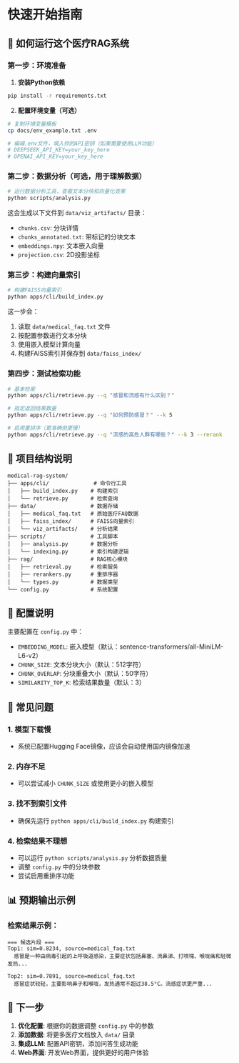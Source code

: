 # 快速开始指南

## 🚀 如何运行这个医疗RAG系统

### 第一步：环境准备

1. **安装Python依赖**
```bash
pip install -r requirements.txt
```

2. **配置环境变量（可选）**
```bash
# 复制环境变量模板
cp docs/env_example.txt .env

# 编辑.env文件，填入你的API密钥（如果需要使用LLM功能）
# DEEPSEEK_API_KEY=your_key_here
# OPENAI_API_KEY=your_key_here
```

### 第二步：数据分析（可选，用于理解数据）

```bash
# 运行数据分析工具，查看文本分块和向量化效果
python scripts/analysis.py
```

这会生成以下文件到 `data/viz_artifacts/` 目录：
- `chunks.csv`: 分块详情
- `chunks_annotated.txt`: 带标记的分块文本
- `embeddings.npy`: 文本嵌入向量
- `projection.csv`: 2D投影坐标

### 第三步：构建向量索引

```bash
# 构建FAISS向量索引
python apps/cli/build_index.py
```

这一步会：
1. 读取 `data/medical_faq.txt` 文件
2. 按配置参数进行文本分块
3. 使用嵌入模型计算向量
4. 构建FAISS索引并保存到 `data/faiss_index/`

### 第四步：测试检索功能

```bash
# 基本检索
python apps/cli/retrieve.py --q "感冒和流感有什么区别？"

# 指定返回结果数量
python apps/cli/retrieve.py --q "如何预防感冒？" --k 5

# 启用重排序（更准确但更慢）
python apps/cli/retrieve.py --q "流感的高危人群有哪些？" --k 3 --rerank
```

## 📁 项目结构说明

```
medical-rag-system/
├── apps/cli/              # 命令行工具
│   ├── build_index.py    # 构建索引
│   └── retrieve.py       # 检索查询
├── data/                 # 数据存储
│   ├── medical_faq.txt   # 原始医疗FAQ数据
│   ├── faiss_index/      # FAISS向量索引
│   └── viz_artifacts/    # 分析结果
├── scripts/              # 工具脚本
│   ├── analysis.py       # 数据分析
│   └── indexing.py       # 索引构建逻辑
├── rag/                  # RAG核心模块
│   ├── retrieval.py      # 检索服务
│   ├── rerankers.py      # 重排序器
│   └── types.py          # 数据类型
└── config.py             # 系统配置
```

## 🔧 配置说明

主要配置在 `config.py` 中：

- `EMBEDDING_MODEL`: 嵌入模型（默认：sentence-transformers/all-MiniLM-L6-v2）
- `CHUNK_SIZE`: 文本分块大小（默认：512字符）
- `CHUNK_OVERLAP`: 分块重叠大小（默认：50字符）
- `SIMILARITY_TOP_K`: 检索结果数量（默认：3）

## 🐛 常见问题

### 1. 模型下载慢
- 系统已配置Hugging Face镜像，应该会自动使用国内镜像加速

### 2. 内存不足
- 可以尝试减小 `CHUNK_SIZE` 或使用更小的嵌入模型

### 3. 找不到索引文件
- 确保先运行 `python apps/cli/build_index.py` 构建索引

### 4. 检索结果不理想
- 可以运行 `python scripts/analysis.py` 分析数据质量
- 调整 `config.py` 中的分块参数
- 尝试启用重排序功能

## 📊 预期输出示例

### 检索结果示例：
```
=== 候选片段 ===
Top1: sim=0.8234, source=medical_faq.txt
  感冒是一种由病毒引起的上呼吸道感染，主要症状包括鼻塞、流鼻涕、打喷嚏、喉咙痛和轻微发热...

Top2: sim=0.7891, source=medical_faq.txt
  感冒症状较轻，主要影响鼻子和喉咙，发热通常不超过38.5°C。流感症状更严重...
```

## 🎯 下一步

1. **优化配置**: 根据你的数据调整 `config.py` 中的参数
2. **添加数据**: 将更多医疗文档放入 `data/` 目录
3. **集成LLM**: 配置API密钥，添加问答生成功能
4. **Web界面**: 开发Web界面，提供更好的用户体验

